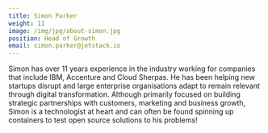 ```yaml
---
title: Simon Parker
weight: 11
image: /img/jpg/about-simon.jpg
position: Head of Growth
email: simon.parker@jetstack.io
---
```


Simon has over 11 years experience in the industry working for companies that include IBM, Accenture and Cloud Sherpas. He has been helping new startups disrupt and large enterprise organisations adapt to remain relevant through digital transformation. Although primarily focused on building strategic partnerships with customers, marketing and business growth, Simon is a technologist at heart and can often be found spinning up containers to test open source solutions to his problems!